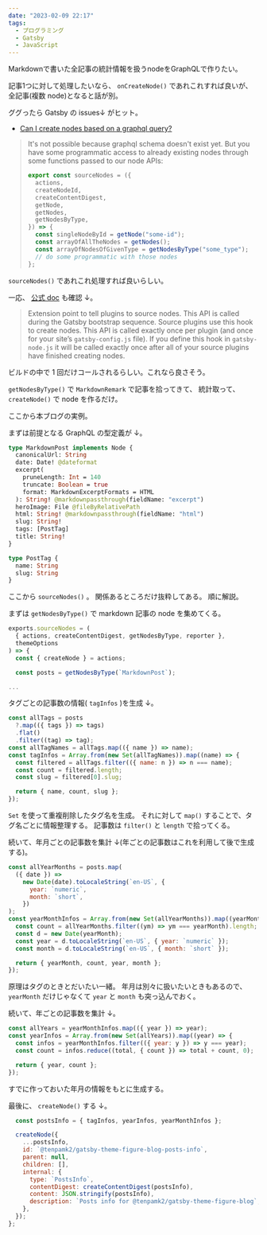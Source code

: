```yaml
---
date: "2023-02-09 22:17"
tags:
  - プログラミング
  - Gatsby
  - JavaScript
---
```


Markdownで書いた全記事の統計情報を扱うnodeをGraphQLで作りたい。

記事1つに対して処理したいなら、 `onCreateNode()` であれこれすれば良いが、
全記事(複数 node)となると話が別。

<!-- more -->

ググったら Gatsby の issues↓ がヒット。

- [Can I create nodes based on a graphql query?](https://github.com/gatsbyjs/gatsby/issues/11760#issuecomment-463601260)

> It's not possible because graphql schema doesn't exist yet. But you have some programmatic access to already existing nodes through some functions passed to our node APIs:
>
> ```js
> export const sourceNodes = ({
>   actions,
>   createNodeId,
>   createContentDigest,
>   getNode,
>   getNodes,
>   getNodesByType,
> }) => {
>   const singleNodeById = getNode("some-id");
>   const arrayOfAllTheNodes = getNodes();
>   const arrayOfNodesOfGivenType = getNodesByType("some_type");
>   // do some programmatic with those nodes
> };
> ```

`sourceNodes()` であれこれ処理すれば良いらしい。

一応、
[公式 doc](https://www.gatsbyjs.com/docs/reference/config-files/gatsby-node/#sourceNodes)
も確認 ↓。

> Extension point to tell plugins to source nodes. This API is called during the Gatsby bootstrap sequence. Source plugins use this hook to create nodes. This API is called exactly once per plugin (and once for your site’s `gatsby-config.js` file). If you define this hook in `gatsby-node.js` it will be called exactly once after all of your source plugins have finished creating nodes.

ビルドの中で 1 回だけコールされるらしい。これなら良さそう。

`getNodesByType()` で `MarkdownRemark` で記事を拾ってきて、
統計取って、 `createNode()` で node を作るだけ。

ここから本ブログの実例。

まずは前提となる GraphQL の型定義が ↓。

```graphql
type MarkdownPost implements Node {
  canonicalUrl: String
  date: Date! @dateformat
  excerpt(
    pruneLength: Int = 140
    truncate: Boolean = true
    format: MarkdownExcerptFormats = HTML
  ): String! @markdownpassthrough(fieldName: "excerpt")
  heroImage: File @fileByRelativePath
  html: String! @markdownpassthrough(fieldName: "html")
  slug: String!
  tags: [PostTag]
  title: String!
}

type PostTag {
  name: String
  slug: String
}
```

ここから `sourceNodes()` 。
関係あるところだけ抜粋してある。
順に解説。

まずは `getNodesByType()` で markdown 記事の node を集めてくる。

```js
exports.sourceNodes = (
  { actions, createContentDigest, getNodesByType, reporter },
  themeOptions
) => {
  const { createNode } = actions;

  const posts = getNodesByType(`MarkdownPost`);

...
```

タグごとの記事数の情報( `tagInfos` )を生成 ↓。

```js
const allTags = posts
  ?.map(({ tags }) => tags)
  .flat()
  .filter((tag) => tag);
const allTagNames = allTags.map(({ name }) => name);
const tagInfos = Array.from(new Set(allTagNames)).map((name) => {
  const filtered = allTags.filter(({ name: n }) => n === name);
  const count = filtered.length;
  const slug = filtered[0].slug;

  return { name, count, slug };
});
```

`Set` を使って重複削除したタグ名を生成。
それに対して `map()` することで、タグ名ごとに情報整理する。
記事数は `filter()` と `length` で拾ってくる。

続いて、年月ごとの記事数を集計 ↓(年ごとの記事数はこれを利用して後で生成する)。

```js
const allYearMonths = posts.map(
  ({ date }) =>
    new Date(date).toLocaleString(`en-US`, {
      year: `numeric`,
      month: `short`,
    })
);
const yearMonthInfos = Array.from(new Set(allYearMonths)).map((yearMonth) => {
  const count = allYearMonths.filter((ym) => ym === yearMonth).length;
  const d = new Date(yearMonth);
  const year = d.toLocaleString(`en-US`, { year: `numeric` });
  const month = d.toLocaleString(`en-US`, { month: `short` });

  return { yearMonth, count, year, month };
});
```

原理はタグのときとだいたい一緒。
年月は別々に扱いたいときもあるので、
`yearMonth` だけじゃなくて `year` と `month` も突っ込んでおく。

続いて、年ごとの記事数を集計 ↓。

```js
const allYears = yearMonthInfos.map(({ year }) => year);
const yearInfos = Array.from(new Set(allYears)).map((year) => {
  const infos = yearMonthInfos.filter(({ year: y }) => y === year);
  const count = infos.reduce((total, { count }) => total + count, 0);

  return { year, count };
});
```

すでに作っておいた年月の情報をもとに生成する。

最後に、 `createNode()` する ↓。

```js
  const postsInfo = { tagInfos, yearInfos, yearMonthInfos };

  createNode({
    ...postsInfo,
    id: `@tenpamk2/gatsby-theme-figure-blog-posts-info`,
    parent: null,
    children: [],
    internal: {
      type: `PostsInfo`,
      contentDigest: createContentDigest(postsInfo),
      content: JSON.stringify(postsInfo),
      description: `Posts info for @tenpamk2/gatsby-theme-figure-blog`,
    },
  });
};
```
